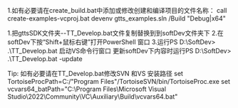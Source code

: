 1.如有必要请在create_build.bat中添加或修改创建和编译项目的文件名称：
call create-examples-vcproj.bat
devenv gtts_examples.sln /Build "Debug|x64"

1.把gttsSDK文件夹--TT_Develop.bat文件复制替换到到softDev文件夹下
2.在softDev下按“Shift+鼠标右键”打开PowerShell 窗口
3.运行PS D:\SoftDev> .\TT_Develop.bat 启动VS命令行窗口
   更新softDev下内容时运行PS D:\SoftDev> .\TT_Develop.bat -update

Tip:
如有必要请在TT_Develop.bat修改SVN 和VS 安装路径
    set TortoiseProcPath=C:/"Program Files"/TortoiseSVN/bin/TortoiseProc.exe
    set vcvars64_batPath="C:\Program Files\Microsoft Visual Studio\2022\Community\VC\Auxiliary\Build\vcvars64.bat"


